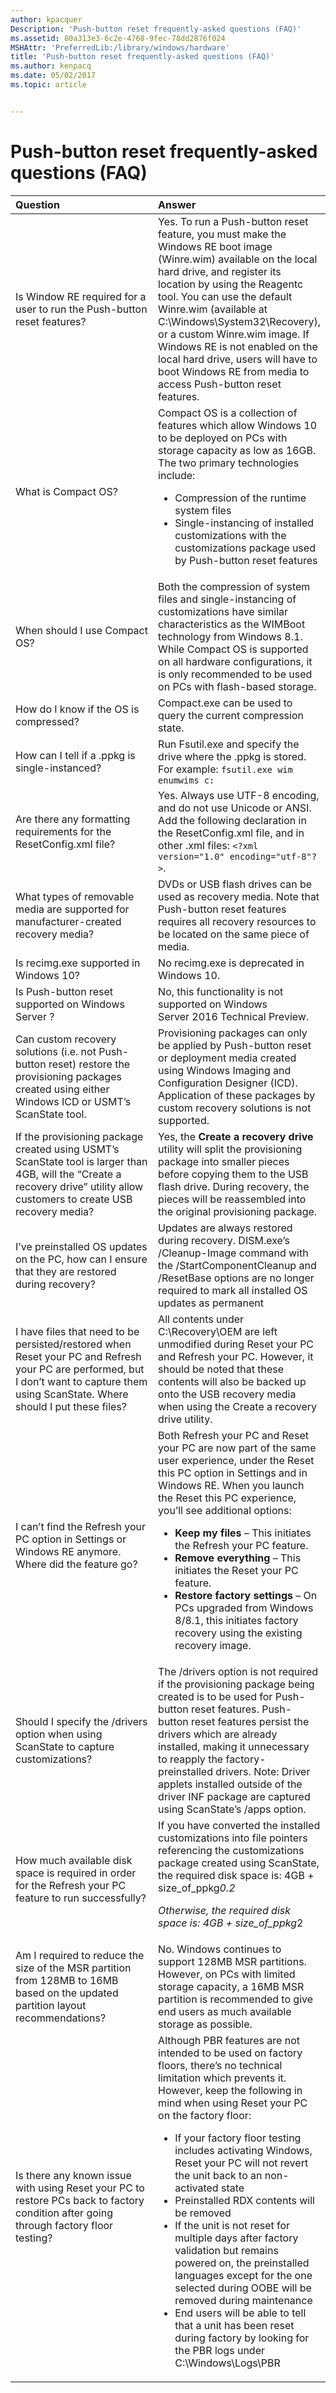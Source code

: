 ```yaml
---
author: kpacquer
Description: 'Push-button reset frequently-asked questions (FAQ)'
ms.assetid: 80a313e3-6c2e-4768-9fec-78dd2876f024
MSHAttr: 'PreferredLib:/library/windows/hardware'
title: 'Push-button reset frequently-asked questions (FAQ)'
ms.author: kenpacq
ms.date: 05/02/2017
ms.topic: article


---
```


# Push-button reset frequently-asked questions (FAQ)


<table>
<colgroup>
<col width="50%" />
<col width="50%" />
</colgroup>
<thead>
<tr class="header">
<th align="left">Question</th>
<th align="left">Answer</th>
</tr>
</thead>
<tbody>
<tr class="odd">
<td align="left">Is Window RE required for a user to run the Push-button reset features?</td>
<td align="left">Yes. To run a Push-button reset feature, you must make the Windows RE boot image (Winre.wim) available on the local hard drive, and register its location by using the Reagentc tool. You can use the default Winre.wim (available at C:\Windows\System32\Recovery), or a custom Winre.wim image. If Windows RE is not enabled on the local hard drive, users will have to boot Windows RE from media to access Push-button reset features.</td>
</tr>
<tr class="even">
<td align="left">What is Compact OS?</td>
<td align="left">Compact OS is a collection of features which allow Windows 10 to be deployed on PCs with storage capacity as low as 16GB. The two primary technologies include:
<ul>
<li>Compression of the runtime system files</li>
<li>Single-instancing of installed customizations with the customizations package used by Push-button reset features</li>
</ul></td>
</tr>
<tr class="odd">
<td align="left">When should I use Compact OS?</td>
<td align="left">Both the compression of system files and single-instancing of customizations have similar characteristics as the WIMBoot technology from Windows 8.1. While Compact OS is supported on all hardware configurations, it is only recommended to be used on PCs with flash-based storage.</td>
</tr>
<tr class="even">
<td align="left">How do I know if the OS is compressed?</td>
<td align="left">Compact.exe can be used to query the current compression state.</td>
</tr>
<tr class="odd">
<td align="left">How can I tell if a .ppkg is single-instanced?</td>
<td align="left">Run Fsutil.exe and specify the drive where the .ppkg is stored. For example: <code>fsutil.exe wim enumwims c:</code></td>
</tr>
<tr class="even">
<td align="left">Are there any formatting requirements for the ResetConfig.xml file?</td>
<td align="left">Yes. Always use UTF-8 encoding, and do not use Unicode or ANSI. Add the following declaration in the ResetConfig.xml file, and in other .xml files: <code>&lt;?xml version=&quot;1.0&quot; encoding=&quot;utf-8&quot;?&gt;</code>.</td>
</tr>
<tr class="odd">
<td align="left">What types of removable media are supported for manufacturer-created recovery media?</td>
<td align="left">DVDs or USB flash drives can be used as recovery media. Note that Push-button reset features requires all recovery resources to be located on the same piece of media.</td>
</tr>
<tr class="even">
<td align="left">Is recimg.exe supported in Windows 10?</td>
<td align="left">No recimg.exe is deprecated in Windows 10.</td>
</tr>
<tr class="odd">
<td align="left">Is Push-button reset supported on Windows Server ?</td>
<td align="left">No, this functionality is not supported on Windows Server 2016 Technical Preview.</td>
</tr>
<tr class="even">
<td align="left">Can custom recovery solutions (i.e. not Push-button reset) restore the provisioning packages created using either Windows ICD or USMT’s ScanState tool.</td>
<td align="left">Provisioning packages can only be applied by Push-button reset or deployment media created using Windows Imaging and Configuration Designer (ICD). Application of these packages by custom recovery solutions is not supported.</td>
</tr>
<tr class="odd">
<td align="left">If the provisioning package created using USMT’s ScanState tool is larger than 4GB, will the “Create a recovery drive” utility allow customers to create USB recovery media?</td>
<td align="left">Yes, the <strong>Create a recovery drive</strong> utility will split the provisioning package into smaller pieces before copying them to the USB flash drive. During recovery, the pieces will be reassembled into the original provisioning package.</td>
</tr>
<tr class="even">
<td align="left">I’ve preinstalled OS updates on the PC, how can I ensure that they are restored during recovery?</td>
<td align="left">Updates are always restored during recovery. DISM.exe’s /Cleanup-Image command with the /StartComponentCleanup and /ResetBase options are no longer required to mark all installed OS updates as permanent</td>
</tr>
<tr class="even">
<td align="left">I have files that need to be persisted/restored when Reset your PC and Refresh your PC are performed, but I don’t want to capture them using ScanState. Where should I put these files?</td>
<td align="left">All contents under C:\Recovery\OEM are left unmodified during Reset your PC and Refresh your PC. However, it should be noted that these contents will also be backed up onto the USB recovery media when using the Create a recovery drive utility.</td>
</tr>
<tr class="odd">
<td align="left">I can’t find the Refresh your PC option in Settings or Windows RE anymore. Where did the feature go?</td>
<td align="left">Both Refresh your PC and Reset your PC are now part of the same user experience, under the Reset this PC option in Settings and in Windows RE. When you launch the Reset this PC experience, you’ll see additional options:
<ul>
<li><strong>Keep my files</strong> – This initiates the Refresh your PC feature.</li>
<li><strong>Remove everything</strong> – This initiates the Reset your PC feature.</li>
<li><strong>Restore factory settings</strong> – On PCs upgraded from Windows 8/8.1, this initiates factory recovery using the existing recovery image.</li>
</ul></td>
</tr>
<tr class="even">
<td align="left">Should I specify the /drivers option when using ScanState to capture customizations?</td>
<td align="left">The /drivers option is not required if the provisioning package being created is to be used for Push-button reset features. Push-button reset features persist the drivers which are already installed, making it unnecessary to reapply the factory-preinstalled drivers. Note: Driver applets installed outside of the driver INF package are captured using ScanState’s /apps option.</td>
</tr>
<tr class="odd">
<td align="left">How much available disk space is required in order for the Refresh your PC feature to run successfully?</td>
<td align="left">If you have converted the installed customizations into file pointers referencing the customizations package created using ScanState, the required disk space is: 4GB + size_of_ppkg<em>0.2
<p>Otherwise, the required disk space is: 4GB + size_of_ppkg</em>2</p></td>
</tr>
<tr class="even">
<td align="left">Am I required to reduce the size of the MSR partition from 128MB to 16MB based on the updated partition layout recommendations?</td>
<td align="left">No. Windows continues to support 128MB MSR partitions. However, on PCs with limited storage capacity, a 16MB MSR partition is recommended to give end users as much available storage as possible.</td>
</tr>
<tr class="odd">
<td align="left">Is there any known issue with using Reset your PC to restore PCs back to factory condition after going through factory floor testing?</td>
<td align="left">Although PBR features are not intended to be used on factory floors, there’s no technical limitation which prevents it. However, keep the following in mind when using Reset your PC on the factory floor:
<ul>
<li>If your factory floor testing includes activating Windows, Reset your PC will not revert the unit back to an non-activated state</li>
<li>Preinstalled RDX contents will be removed</li>
<li>If the unit is not reset for multiple days after factory validation but remains powered on, the preinstalled languages except for the one selected during OOBE will be removed during maintenance</li>
<li>End users will be able to tell that a unit has been reset during factory by looking for the PBR logs under C:\Windows\Logs\PBR</li>
</ul></td>
</tr>
</tbody>
</table>

 

 

 





